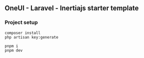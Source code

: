 ## OneUI - Laravel - Inertiajs starter template

### Project setup

```
composer install
php artisan key:generate

pnpm i
pnpm dev
```
